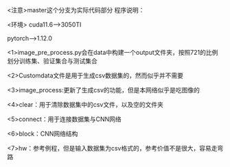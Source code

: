 <注意>master这个分支为实际代码部分
程序说明：

<环境>
cuda11.6——>3050TI 

pytorch——>1.12.0

<1>image_pre_process.py会在data中构建一个output文件夹，按照721的比例划分训练集、验证集合与测试集合

<2>Customdata文件是用于生成csv数据集的，然而似乎并不需要

<3>image_process:更新了生成csv的功能，但是本网络似乎是吃图像的

<4>clear：用于清除数据集中的csv文件，以及空的文件夹

<5>connect：用于连接数据集与CNN网络

<6>block：CNN网络结构

<7>hw：参考例程，但是输入数据集为csv格式的，参考价值不是很大，容易走弯路
